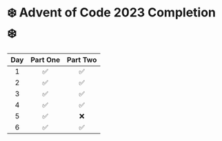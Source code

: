 # ❄️ Advent of Code 2023 Completion ❄️

| Day | Part One | Part Two |
| :-: | :------: | :------: |
|  1  |    ✅    |    ✅    |
|  2  |    ✅    |    ✅    |
|  3  |    ✅    |    ✅    |
|  4  |    ✅    |    ✅    |
|  5  |    ✅    |    ❌    |
|  6  |    ✅    |    ✅    |
